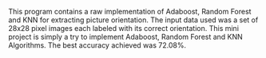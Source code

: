This program contains a raw implementation of Adaboost, Random Forest and KNN for extracting picture orientation. 
The input data used was a set of 28x28 pixel images each labeled with its correct orientation.
This mini project is simply a try to implement Adaboost, Random Forest and KNN Algorithms. The best accuracy achieved was 72.08%.
